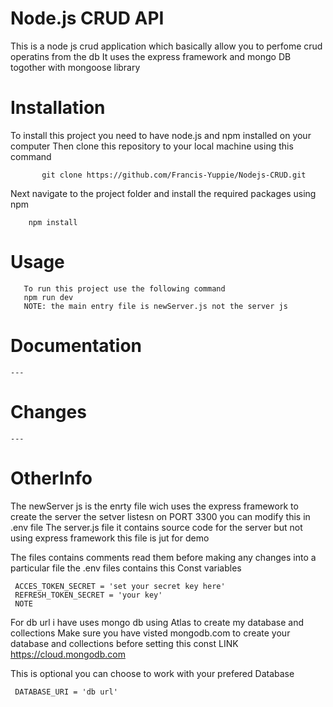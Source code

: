 # Node.js CRUD API 
This is a node js crud application which basically allow you to perfome crud operatins from the db
It uses the express framework and mongo DB togother with mongoose library

# Installation
To install this project you need to have node.js and npm installed on your computer
Then clone this repository to your local machine using this command

           git clone https://github.com/Francis-Yuppie/Nodejs-CRUD.git
     
Next navigate to the project folder and install the required packages using npm 

        npm install
# Usage
       To run this project use the following command
       npm run dev
       NOTE: the main entry file is newServer.js not the server js
# Documentation 
    ---
# Changes
    ---
# OtherInfo
The newServer js is the enrty file wich uses the express framework to create the server
the setver listesn on PORT 3300 you can modify this in .env file
The server.js file it contains source code for the server but not using express framework this file is jut for demo 
     
The files contains comments read them before making any changes into a particular file 
the .env files contains this Const variables 

     ACCES_TOKEN_SECRET = 'set your secret key here'
     REFRESH_TOKEN_SECRET = 'your key'
     NOTE 
For db url i have uses mongo db using Atlas to create my database and collections
Make sure you have visted mongodb.com to create your database and collections before setting this const 
 LINK
 https://cloud.mongodb.com
  
This is optional you can choose to work with your prefered Database

     DATABASE_URI = 'db url'

 
